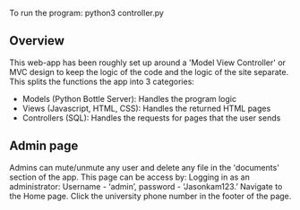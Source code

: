 To run the program: python3 controller.py

## Overview ##

This web-app has been roughly set up around a 'Model View Controller' or MVC design to keep the logic of the code and the logic of the site separate. This splits the functions the app into 3 categories:

- Models (Python Bottle Server): Handles the program logic
- Views (Javascript, HTML, CSS): Handles the returned HTML pages
- Controllers (SQL): Handles the requests for pages that the user sends

## Admin page ##

Admins can mute/unmute any user and delete any file in the 'documents' section of the app.
	This page can be access by:
    Logging in as an administrator: Username - ‘admin’, password - ‘Jasonkam123.’
    Navigate to the Home page.
    Click the university phone number in the footer of the page.
